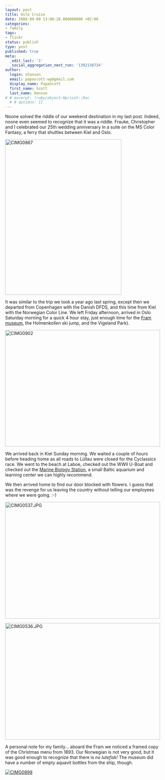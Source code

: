 ```yaml
---
layout: post
title: Oslo Cruise
date: 2008-09-08 13:08:28.000000000 +02:00
categories:
- family
tags:
- flickr
status: publish
type: post
published: true
meta:
  _edit_last: '1'
  _social_aggregation_next_run: '1392138734'
author:
  login: shanson
  email: papascott-wp@gmail.com
  display_name: PapaScott
  first_name: Scott
  last_name: Hanson
# # excerpt: !ruby/object:Hpricot::Doc
  # # options: {}
---
```

<p>Noone solved the riddle of our weekend destination in my last post. Indeed, noone even seemed to recognize that it was a riddle. Frauke, Christopher and I celebrated our 25th wedding anniversary in a suite on the MS Color Fantasy, a ferry that shuttles between Kiel and Oslo. </p>
<p><a href="http://www.flickr.com/photos/51035717986@N01/2839637646" title="View 'CIMG0867' on Flickr.com"><img src="http://farm4.static.flickr.com/3048/2839637646_84d0ae5309.jpg" alt="CIMG0867" border="0" width="375" height="500" /></a></p>
<p>It was similar to the trip we took a year ago last spring, except then we departed from Copenhagen with the Danish DFDS, and this time from Kiel with the Norwegian Color Line. We left Friday afternoon, arrived in Oslo Saturday morning for a quick 4 hour stay, just enough time for the <a href="http://www.fram.museum.no/en/">Fram museum</a>, the Holmenkollen ski jump, and the Vigeland Park). </p>
<p><a href="http://www.flickr.com/photos/51035717986@N01/2840121542" title="View 'CIMG0902' on Flickr.com"><img src="http://farm4.static.flickr.com/3053/2840121542_a4edba6915.jpg" alt="CIMG0902" border="0" width="500" height="375" /></a></p>
<p>We arrived back in Kiel Sunday morning. We waited a couple of hours before heading home as all roads to L&uuml;llau were closed for the Cyclassics race. We went to the beach at Laboe, checked out the WWII U-Boat and checked out the <a href="http://www.meeresbiologie-laboe.de/">Marine Biology Station</a>, a small Baltic aquarium and learning center we can highly recommend. </p>
<p>We then arrived home to find our door blocked with flowers. I guess that was the revenge for us leaving the country without telling our employees where we were going. :-)</p>
<p><a href="http://www.flickr.com/photos/51035717986@N01/2839669372" title="View 'CIMG0537.JPG' on Flickr.com"><img src="http://farm4.static.flickr.com/3092/2839669372_dd321c0ba1.jpg" alt="CIMG0537.JPG" border="0" width="500" height="375" /></a></p>
<p><a href="http://www.flickr.com/photos/51035717986@N01/2838835459" title="View 'CIMG0536.JPG' on Flickr.com"><img src="http://farm4.static.flickr.com/3131/2838835459_8412c2d4e5.jpg" alt="CIMG0536.JPG" border="0" width="500" height="375" /></a></p>
<p>A personal note for my family... aboard the Fram we noticed a framed copy of the Christmas menu from 1893. Our Norwegian is not very good, but it was good enough to recognize that there is <em>no lutefisk!</em> The museum did have a number of empty aquavit bottles from the ship, though.</p>
<p><a href="http://www.flickr.com/photos/51035717986@N01/2840119684" title="View 'CIMG0899' on Flickr.com"><img src="http://static.flickr.com/3254/2840119684_05afea2de4.jpg" alt="CIMG0899" border="0" width="" height="" /></a></p>
